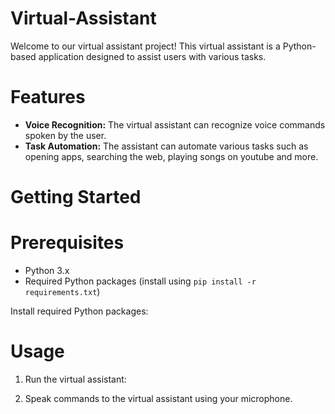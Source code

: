 # Virtual-Assistant

Welcome to our virtual assistant project! This virtual assistant is a Python-based application designed to assist users with various tasks.

# Features

- **Voice Recognition:** The virtual assistant can recognize voice commands spoken by the user.
- **Task Automation:** The assistant can automate various tasks such as opening apps, searching the web, playing songs on youtube and more.


# Getting Started

# Prerequisites

- Python 3.x
- Required Python packages (install using `pip install -r requirements.txt`)


 Install required Python packages:


# Usage

1. Run the virtual assistant:

2. Speak commands to the virtual assistant using your microphone.
